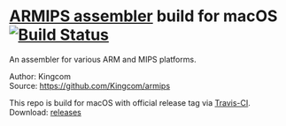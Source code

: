 # [ARMIPS assembler](https://github.com/Kingcom/armips) build for macOS [![Build Status](https://travis-ci.org/Emory-M/armips.svg?branch=v0.9)](https://travis-ci.org/Emory-M/armips)

An assembler for various ARM and MIPS platforms.  

Author: Kingcom  
Source: https://github.com/Kingcom/armips  

This repo is build for macOS with official release tag via [Travis-CI](https://travis-ci.org).  
Download: [releases](https://github.com/Emory-M/armips/releases/download/v0.9/armips-osx-v0.9.tar.gz)
